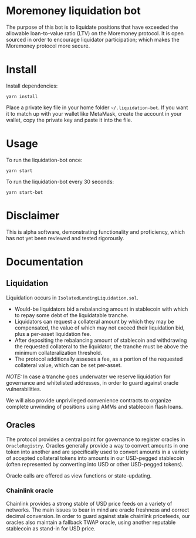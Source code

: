 # Moremoney liquidation bot 

The purpose of this bot is to liquidate positions that have exceeded the allowable loan-to-value ratio (LTV) on the Moremoney protocol. It is open sourced in order to encourage liquidator participation; which makes the Moremoney protocol more secure. 

# Install

Install dependencies:
```(shell)
yarn install
```

Place a private key file in your home folder `~/.liquidation-bot`. If you want it to match up with your wallet like MetaMask, create the account in your wallet, copy the private key and paste it into the file.

# Usage

To run the liquidation-bot once:

```(shell)
yarn start
```

To run the liquidation-bot every 30 seconds:

```(shell)
yarn start-bot
```

# Disclaimer

This is alpha software, demonstrating functionality and proficiency, which has not yet been reviewed and tested rigorously.

# Documentation

## Liquidation

Liquidation occurs in `IsolatedLendingLiquidation.sol`.

- Would-be liquidators bid a rebalancing amount in stablecoin with which to repay some debt of the liquidatable tranche.
- Liquidators can request a collateral amount by which they may be compensated, the value of which may not exceed their liquidation bid, plus a per-asset liquidation fee.
- After depositing the rebalancing amount of stablecoin and withdrawing the requested collateral to the liquidator, the tranche must be above the minimum collateralization threshold.
- The protocol additionally asseses a fee, as a portion of the requested collateral value, which can be set per-asset.

*NOTE:* In case a tranche goes underwater we reserve liquidation for governance and whitelisted addresses, in order to guard against oracle vulnerabilities.

We will also provide unprivileged convenience contracts to organize complete unwinding of positions using AMMs and stablecoin flash loans.

## Oracles

The protocol provides a central point for governance to register oracles in `OracleRegistry`. Oracles generally provide a way to convert amounts in one token into another and are specifically used to convert amounts in a variety of accepted collateral tokens into amounts in our USD-pegged stablecoin (often represented by converting into USD or other USD-pegged tokens).

Oracle calls are offered as view functions or state-updating.

### Chainlink oracle

Chainlink provides a strong stable of USD price feeds on a variety of networks. The main issues to bear in mind are oracle freshness and correct decimal conversion. In order to guard against stale chainlink pricefeeds, our oracles also maintain a fallback TWAP oracle, using another reputable stablecoin as stand-in for USD price.
